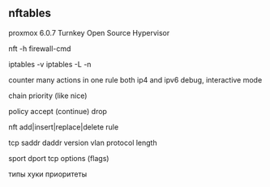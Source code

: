 ## nftables

proxmox 6.0.7
Turnkey Open Source Hypervisor

nft -h
firewall-cmd

iptables -v
iptables -L -n


counter
many actions in one rule
both ip4 and ipv6
debug, interactive mode

chain priority  (like nice)

policy 
  accept (continue)
  drop

nft add|insert|replace|delete rule

tcp
saddr
daddr
version
vlan
protocol
length

sport
dport
tcp options (flags)

типы хуки приоритеты

